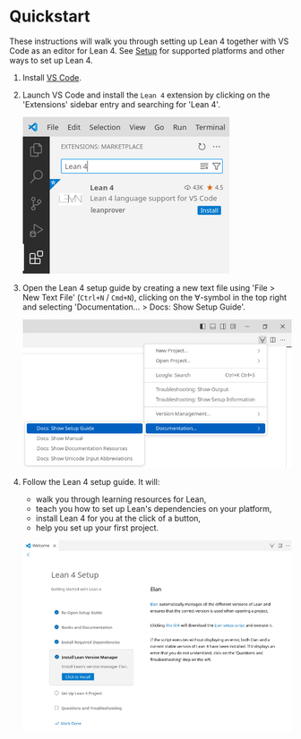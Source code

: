 # Quickstart

These instructions will walk you through setting up Lean 4 together with VS Code as an editor for Lean 4.
See [Setup](./setup.md) for supported platforms and other ways to set up Lean 4.

1. Install [VS Code](https://code.visualstudio.com/).

1. Launch VS Code and install the `Lean 4` extension by clicking on the 'Extensions' sidebar entry and searching for 'Lean 4'.

   ![installing the vscode-lean4 extension](images/code-ext.png)

1. Open the Lean 4 setup guide by creating a new text file using 'File > New Text File' (`Ctrl+N` / `Cmd+N`), clicking on the ∀-symbol in the top right and selecting 'Documentation… > Docs: Show Setup Guide'.

   ![show setup guide](images/show-setup-guide.png)

1. Follow the Lean 4 setup guide. It will:

   - walk you through learning resources for Lean,
   - teach you how to set up Lean's dependencies on your platform,
   - install Lean 4 for you at the click of a button,
   - help you set up your first project.

   ![setup guide](images/setup_guide.png)
